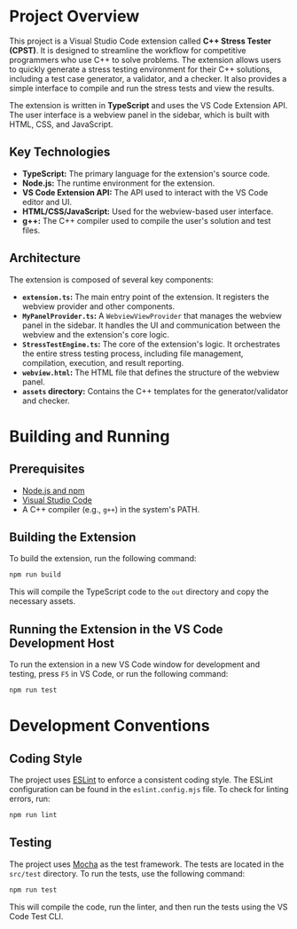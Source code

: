 # Project Overview

This project is a Visual Studio Code extension called **C++ Stress Tester (CPST)**. It is designed to streamline the workflow for competitive programmers who use C++ to solve problems. The extension allows users to quickly generate a stress testing environment for their C++ solutions, including a test case generator, a validator, and a checker. It also provides a simple interface to compile and run the stress tests and view the results.

The extension is written in **TypeScript** and uses the VS Code Extension API. The user interface is a webview panel in the sidebar, which is built with HTML, CSS, and JavaScript.

## Key Technologies

*   **TypeScript:** The primary language for the extension's source code.
*   **Node.js:** The runtime environment for the extension.
*   **VS Code Extension API:** The API used to interact with the VS Code editor and UI.
*   **HTML/CSS/JavaScript:** Used for the webview-based user interface.
*   **g++:** The C++ compiler used to compile the user's solution and test files.

## Architecture

The extension is composed of several key components:

*   **`extension.ts`:** The main entry point of the extension. It registers the webview provider and other components.
*   **`MyPanelProvider.ts`:** A `WebviewViewProvider` that manages the webview panel in the sidebar. It handles the UI and communication between the webview and the extension's core logic.
*   **`StressTestEngine.ts`:** The core of the extension's logic. It orchestrates the entire stress testing process, including file management, compilation, execution, and result reporting.
*   **`webview.html`:** The HTML file that defines the structure of the webview panel.
*   **`assets` directory:** Contains the C++ templates for the generator/validator and checker.

# Building and Running

## Prerequisites

*   [Node.js and npm](https://nodejs.org/)
*   [Visual Studio Code](https://code.visualstudio.com/)
*   A C++ compiler (e.g., `g++`) in the system's PATH.

## Building the Extension

To build the extension, run the following command:

```bash
npm run build
```

This will compile the TypeScript code to the `out` directory and copy the necessary assets.

## Running the Extension in the VS Code Development Host

To run the extension in a new VS Code window for development and testing, press `F5` in VS Code, or run the following command:

```bash
npm run test
```

# Development Conventions

## Coding Style

The project uses [ESLint](https://eslint.org/) to enforce a consistent coding style. The ESLint configuration can be found in the `eslint.config.mjs` file. To check for linting errors, run:

```bash
npm run lint
```

## Testing

The project uses [Mocha](https://mochajs.org/) as the test framework. The tests are located in the `src/test` directory. To run the tests, use the following command:

```bash
npm run test
```

This will compile the code, run the linter, and then run the tests using the VS Code Test CLI.
